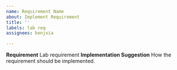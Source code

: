 ```yaml
---
name: Requirement Name
about: Implement Requirement
title: ''
labels: lab req
assignees: benjxia

---
```


**Requirement**
Lab requirement
**Implementation Suggestion**
How the requirement should be implemented.
